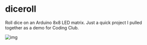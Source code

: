 # diceroll
Roll dice on an Arduino 8x8 LED matrix. Just a quick project I pulled together as a demo for Coding Club.

![img](https://i.imgur.com/dWYsupD.jpg)
